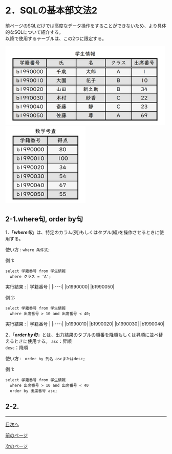 # 2．SQLの基本部文法2

前ページのSQLだけでは高度なデータ操作をすることができないため、より具体的なSQLについて紹介する。  
以降で使用するテーブルは、この2つに限定する。  

<img width="500" src="https://github.com/122yuuki/SDP_DB/blob/main/Section_2/DB_%E3%83%86%E3%83%BC%E3%83%96%E3%83%AB%E4%BE%8B.png">
<img width="250" src="https://github.com/122yuuki/SDP_DB/blob/main/Section_2/DB_%E3%83%86%E3%83%BC%E3%83%96%E3%83%AB%E4%BE%8B2.png">  

## 2-1.where句, order by句

1．「***where句***」は、特定のカラム(列)もしくはタプル(組)を操作させるときに使用する。  

使い方 : ` where 条件式; `

例 1: 
```
select 学籍番号 from 学生情報
  where クラス = 'A';
```
実行結果 : 
| 学籍番号 |
|:---:|
|b1990000|
|b1990050|

例 2:
```
select 学籍番号 from 学生情報
  where 出席番号 > 10 and 出席番号 < 40;
```
実行結果 : 
| 学籍番号 |
|:---:|
|b1990010|
|b1990020|
|b1990030|
|b1990040|  

2．「***order by句***」とは、出力結果のタプルの順番を降順もしくは昇順に並べ替えるときに使用する。
`asc`：昇順  
`desc`：降順  

使い方 : ` order by 列名 ascまたはdesc;` 

例 1:
```
select 学籍番号 from 学生情報
  where 出席番号 > 10 and 出席番号 < 40
  order by 出席番号 asc;
```

## 2-2.





___
[目次へ](https://github.com/122yuuki/SDP_DB/blob/main/README.md)  

[前のページ](https://github.com/122yuuki/SDP_DB/blob/main/Section_2/section_2-2.md)  

[次のページ](https://github.com/122yuuki/SDP_DB/blob/main/Section_2/section_2-4.md)
